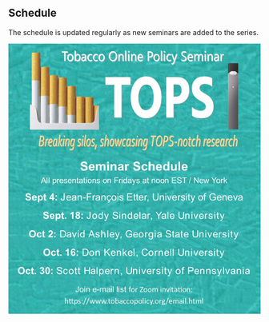 ## Schedule

The schedule is updated regularly as new seminars are added to the series.

![schedule](schedule_cropped.png)
